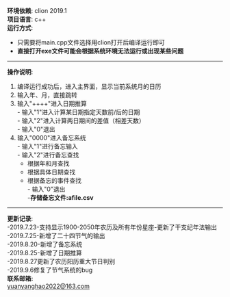 **环境依赖**: clion 2019.1  
**项目语言**: c++  
**运行方式**:  
  - 只需要将main.cpp文件选择用clion打开后编译运行即可
  - **直接打开exe文件可能会根据系统环境无法运行或出现某些问题**
--------------------------------------------------------------------
**操作说明**:  
   1. 编译运行成功后，进入主界面，显示当前系统月的日历  
   2. 输入年、月，直接跳转  
   3. 输入"++++"进入日期推算  
    - 输入"1"进入计算某日期指定天数前/后的日期  
    - 输入"2"进入计算两日期间的差值（相差天数）  
    - 输入"0"退出  
   4. 输入"0000"进入备忘系统  
    - 输入"1"进行备忘输入  
    - 输入"2"进行备忘查找  
      - 根据年和月查找  
      - 根据具体日期查找  
      - 根据备忘的事件查找  
    - 输入"0"退出  
  -**存储备忘文件:afile.csv**  
---------------------------------------------------------------------
**更新记录**:  
  -2019.7.23-支持显示1900-2050年农历及所有年份星座-更新了干支纪年法输出  
  -2019.7.25-新增了二十四节气的输出  
  -2019.8.20-新增了备忘系统  
  -2019.8.25-新增了日期推算  
  -2019.8.27更新了农历阳历重大节日判别  
  -2019.9.6修复了节气系统的bug  
**联系邮箱:**  
yuanyanghao2022@163.com
